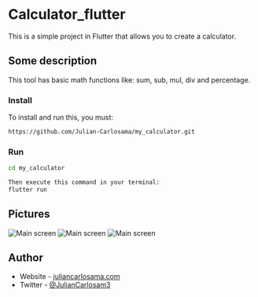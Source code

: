 # Calculator_flutter

This is a simple project in Flutter that allows you to create a calculator.

## Some description

This tool has basic math functions like: sum, sub, mul, div and percentage.

### Install

To install and run this, you must:

```bash
https://github.com/Julian-Carlosama/my_calculator.git
````
### Run 
```bash
cd my_calculator

Then execute this command in your terminal:
flutter run
````
## Pictures
![Main screen](https://github.com/Julian-Carlosama/my_calculator/blob/main/screens/ImageCel1.png)
![Main screen](https://github.com/Julian-Carlosama/my_calculator/blob/main/screens/xsmart.png)
![Main screen](https://github.com/Julian-Carlosama/my_calculator/blob/main/screens/tablet10inch.png)


## Author

- Website - [juliancarlosama.com](https://juliancarlosama.com)
- Twitter - [@JulianCarlosam3](https://www.twitter.com/JulianCarlosam3)

